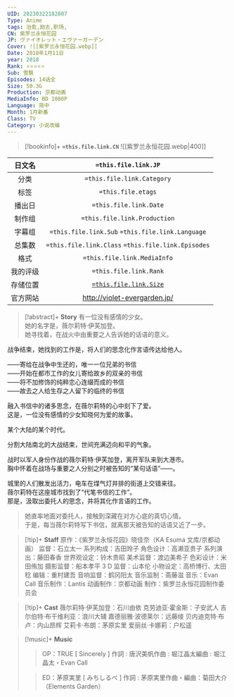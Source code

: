 ```yaml
---
UID: 20230322182807
Type: Anime
tags: 治愈,励志,职场,
CN: 紫罗兰永恒花园
JP: ヴァイオレット・エヴァーガーデン
Cover: ![[紫罗兰永恒花园.webp]]
Date: 2018年1月11日
year: 2018
Rank: ⭐⭐⭐⭐⭐
Sub: 雪飘
Episodes: 14话全
Size: 50.3G
Production: 京都动画
MediaInfo: BD 1080P
Language: 简中
Month: 1月新番
Class: TV
Category: 小说改编
---
```


> [!bookinfo]+ **`=this.file.link.CN`** 
> ![[紫罗兰永恒花园.webp|400]]
> 
| 日文名 | `=this.file.link.JP`                               |
|:------: |:------------------------------------------: |
| 分类    |  `=this.file.link.Category`                                                      |
| 标签    | `=this.file.etags`            |
| 播出日 | `=this.file.link.Date`                                             | 
| 制作组 | `=this.file.link.Production`                                                 |
| 字幕组 | `=this.file.link.Sub` `=this.file.link.Language`                                                                   |
| 总集数 | `=this.file.link.Class` `=this.file.link.Episodes`                                                  |
| 格式    | `=this.file.link.MediaInfo`                                                     |
| 我的评级  | `=this.file.link.Rank`                                         |
| 存储位置   |       [`=this.file.link.Size`](file:///D:/Video)                                               |
| 官方网站   |      http://violet-evergarden.jp/                                            |


> [!abstract]+ **Story**
> 有一位没有感情的少女。  
她的名字是，薇尔莉特·伊芙加登。  
她寻找着，在战火中由重要之人告诉她的话语的意义。  
>
战争结束，她找到的工作是，将人们的思念化作言语传达给他人。  
  >
——寄给在战争中生还的，唯一一位兄弟的书信  
——开始在都市工作的女儿寄给故乡的双亲的书信  
——将不加修饰的纯粹恋心连缀而成的书信  
——故去之人给生存之人留下的临终的书信  
  >
融入书信中的诸多思念，在薇尔莉特的心中刻下了爱。  
这是，一位没有感情的少女知晓何为爱的故事。  
>
某个大陆的某个时代。  
  >
分割大陆南北的大战结束，世间充满迈向和平的气象。  
  >
战时以军人身份作战的薇尔莉特·伊芙加登，离开军队来到大港市。  
胸中怀着在战场与重要之人分别之时被告知的“某句话语”——。  
  >
城里的人们散发出活力，电车在煤气灯并排的街道上交错来往。  
薇尔莉特在这座城市找到了“代笔书信的工作”。  
那是，汲取出委托人的思念，并将其化作言语的工作。  
>
>她直率地面对委托人，接触到深藏在对方心底的真切心情。  
于是，每当薇尔莉特写下书信，就离那天被告知的话语又近了一步。

> [!tip]+ **Staff**
> 原作：《紫罗兰永恒花园》晓佳奈（KA Esuma 文库/京都动画）
监督：石立太一
系列构成：吉田玲子
角色设计：高濑亚贵子
系列演出：藤田春香
世界观设定：铃木贵昭
美术监督：渡边美希子
色彩设计：米田侑加
摄影监督：船本孝平
3 D 监督：山本伦
小物设定：高桥博行、太田稔
编辑：重村建吾
音响监督：鹤冈阳太
音乐监制：斋藤滋
音乐：Evan Call
音乐制作：Lantis
动画制作：京都动画
制作：紫罗兰永恒花园制作委员会

> [!tip]+ **Cast**
> 薇尔莉特·伊芙加登：石川由依
克劳迪亚·霍金斯：子安武人
吉尔伯特·布干维利亚：浪川大辅
嘉德丽雅·波德莱尔：远藤绫
贝内迪克特·布卢：内山昂辉
艾莉卡·布朗：茅原实里
爱丽丝·卡娜莉：户松遥

> [!music]+ **Music**
>
>>OP：TRUE [ Sincerely ]
作詞 : 唐沢美帆作曲 : 堀江晶太編曲 : 堀江晶太・Evan Call
>
>>ED：茅原実里 [ みちしるべ ]
作詞 : 茅原実里作曲・編曲：菊田大介（Elements Garden）
